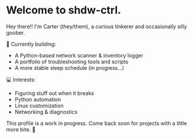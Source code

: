 # Welcome to shdw-ctrl.

Hey there!! I'm Carter (they/them), a curious tinkerer and occasionally silly goober.

🔧 Currently building:  
- A Python-based network scanner & inventory logger
- A portfolio of troubleshooting tools and scripts 
- A more stable sleep schedule (in progress...)

💻 Interests:  
- Figuring stuff out when it breaks
- Python automation
- Linux customization
- Networking & diagnostics


This profile is a work in progress. Come back soon for projects with a little more bite. 👀
